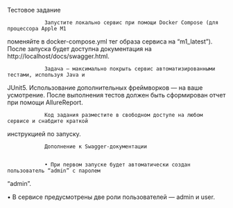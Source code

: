 Тестовое задание

				Запустите локально сервис при помощи Docker Compose (для процессора Apple М1
поменяйте в docker-compose.yml тег образа сервиса на “m1_latest”). После запуска будет
доступна документация на http://localhost/docs/swagger.html.

				Задача — максимально покрыть сервис автоматизированными тестами, используя Java и
JUnit5. Использование дополнительных фреймворков — на ваше усмотрение. После
выполнения тестов должен быть сформирован отчет при помощи AllureReport.

				Код задания разместите в свободном доступе на любом сервисе и снабдите краткой
инструкцией по запуску.

				Дополнение к Swagger-документации


				• При первом запуске будет автоматически создан пользователь “admin” c паролем
“admin”.

• В сервисе предусмотрены две роли пользователей — admin и user.
